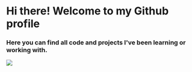 # Hi there! Welcome to my Github profile

### Here you can find all code and projects I've been learning or working with.

![](https://www.google.com/imgres?imgurl=https%3A%2F%2Fres.cloudinary.com%2Fhevo%2Fimage%2Fupload%2Ff_auto%2Cq_auto%2Fv1686074917%2Fhevo-learn-1%2FDataDrivenMethod.jpg%3F_i%3DAA&tbnid=twzJAorzj_J6DM&vet=12ahUKEwju1si62ZGBAxVEmycCHRtlAhIQMygAegQIARB0..i&imgrefurl=https%3A%2F%2Fhevodata.com%2Flearn%2Fbeing-data-driven%2F&docid=nTOdSGLOhp_lKM&w=1024&h=466&q=data%20driven&ved=2ahUKEwju1si62ZGBAxVEmycCHRtlAhIQMygAegQIARB0)
